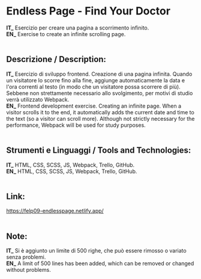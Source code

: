 # Endless Page - Find Your Doctor 
**IT_** Esercizio per creare una pagina a scorrimento infinito.<br/>
**EN_** Exercise to create an infinite scrolling page.<br/>
<br/>

## Descrizione / Description:
**IT_** Esercizio di sviluppo frontend. Creazione di una pagina infinita. Quando un visitatore lo scorre fino alla fine, aggiunge automaticamente la data e l'ora correnti al testo (in modo che un visitatore possa scorrere di più). Sebbene non strettamente necessario allo svolgimento, per motivi di studio verrà utilizzato Webpack.<br/>
**EN_** Frontend development exercise. Creating an infinite page. When a visitor scrolls it to the end, it automatically adds the current date and time to the text (so a visitor can scroll more). Although not strictly necessary for the performance, Webpack will be used for study purposes.<br/>
<br/>

## Strumenti e Linguaggi / Tools and Technologies:
**IT_** HTML, CSS, SCSS, JS, Webpack, Trello, GitHub.<br/>
**EN_** HTML, CSS, SCSS, JS, Webpack, Trello, GitHub.<br/>
<br/>

## Link:
https://felp09-endlesspage.netlify.app/ <br/>
<br/>

## Note:
**IT_** Si è aggiunto un limite di 500 righe, che può essere rimosso o variato senza problemi.<br/>
**EN_** A limit of 500 lines has been added, which can be removed or changed without problems.<br/>
<br/>